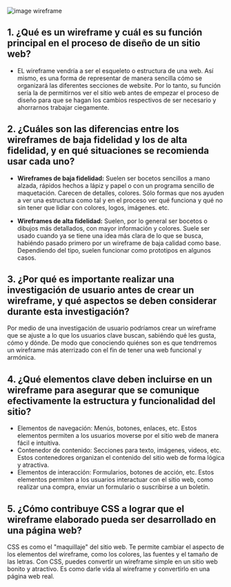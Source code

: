 <img src="https://cink.es/wp-content/uploads/2024/02/Que-es-wireframe.webp.webp" alt="image wireframe">

## 1. ¿Qué es un wireframe y cuál es su función principal en el proceso de diseño de un sitio web?
- EL wireframe vendría a ser el esqueleto o estructura de una web. Así mismo, es una forma de representar de manera 
sencilla cómo se organizará las diferentes secciones de website. 
Por lo tanto, su función sería la de permitirnos ver el sitio web antes de empezar el proceso de diseño para que se hagan los cambios respectivos de ser necesario y ahorrarnos trabajar ciegamente. 

## 2. ¿Cuáles son las diferencias entre los wireframes de baja fidelidad y los de alta fidelidad, y en qué situaciones se recomienda usar cada uno?
- **Wireframes de baja fidelidad:** Suelen ser bocetos sencillos a mano alzada, rápidos hechos a lápiz y papel o con un programa sencillo de maquetación. Carecen de detalles, colores. Sólo formas que nos ayuden a ver una estructura como tal y en el proceso ver qué funciona y qué no sin tener que lidiar con colores, logos, imágenes. etc.

- **Wireframes de alta fidelidad:** Suelen, por lo general ser bocetos o dibujos más detallados, con mayor información y colores. Suele ser usado cuando ya se tiene una idea más clara de lo que se busca, habiéndo pasado primero por un wireframe de baja calidad como base. Dependiendo del tipo, suelen funcionar como prototipos en algunos casos. 


## 3. ¿Por qué es importante realizar una investigación de usuario antes de crear un wireframe, y qué aspectos se deben considerar durante esta investigación?

Por medio de una investigación de usuario podríamos crear un wireframe que se ajuste a lo que los usuarios clave buscan, sabiéndo qué les gusta, cómo y dónde. De modo que conociendo quiénes son es que tendrremos un wireframe más aterrizado con el fin de tener una web funcional y armónica.  

## 4. ¿Qué elementos clave deben incluirse en un wireframe para asegurar que se comunique efectivamente la estructura y funcionalidad del sitio?

- Elementos de navegación: Menús, botones, enlaces, etc. Estos elementos permiten a los usuarios moverse por el sitio web de manera fácil e intuitiva.
- Contenedor de contenido: Secciones para texto, imágenes, videos, etc. Estos contenedores organizan el contenido del sitio web de forma lógica y atractiva.
- Elementos de interacción: Formularios, botones de acción, etc. Estos elementos permiten a los usuarios interactuar con el sitio web, como realizar una compra, enviar un formulario o suscribirse a un boletín.

## 5. ¿Cómo contribuye CSS a lograr que  el wireframe elaborado pueda ser desarrollado en una página web?

CSS es como el "maquillaje" del sitio web. Te permite cambiar el aspecto de los elementos del wireframe, como los colores, las fuentes y el tamaño de las letras. Con CSS, puedes convertir un wireframe simple en un sitio web bonito y atractivo. Es como darle vida al wireframe y convertirlo en una página web real.